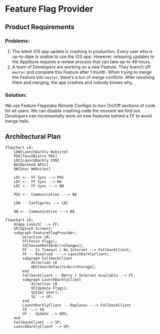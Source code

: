 # Feature Flag Provider

## Product Requirements

### Problems:
1. The latest iOS app update is crashing in production. Every user who is up-to-date is unable to use the iOS app. However, releasing updates to the AppStore requires a review process that can take up-to 48 hours.
2. A team of Developers are working on a new Feature. They branch off `master` and complete this Feature after 1 month. When trying to merge the Feature into `master`, there's a ton of merge conflicts. After resolving them and merging, the app crashes and nobody knows why. 

### Solution:
We use Feature Flags(aka Remote Configs) to turn On/Off sections of code for all users. We can disable crashing code the moment we find out. Developers can incrementally work on new Features behind a FF to avoid merge hells.

## Architectural Plan

```mermaid
flowchart LR;
    LDW[LaunchDarkly Website]
    POS[TouchBistro POS]
    LDC[LaunchDarkly CDN]
    BA[Backend APIs]
    UW[User Websites]
    
    LDC <-- FF Sync --> POS
    LDC <-- FF Sync --> BA
    LDC <-- FF Sync ---> UW
   
    POS <-- Communication ---> BA
    
    LDW -- Configures --> LDC
    
    UW <-- Communication ---> BA
```


```mermaid
flowchart LR;
    A[App Launch] --> FF;
    SP[Splash Screen];
    subgraph FeatureFlagProvider;
        direction LR;
        FF[Fetch Flags];
        ID[VenueXRefID<br/>Changes];
        FF -- 2s Timeout / No Internet --> FallbackClient;
        FF -- Resolved ----> LaunchDarklyClient;
        subgraph FallbackClient
            direction LR
            UDS[UserDefaults<br/>Storage];
        end
        FallbackClient -. Retry / Internet Available .-> FF;
        subgraph LaunchDarklyClient
            direction LR
            UF[Update Flags];
            SU[Set User];
            SU --> UF;
        end
        LaunchDarklyClient -. Replaces -.-> FallbackClient
        ID ---> SU
        UF -. Update .-> UDS;
    end
    FallbackClient --> SP;
    LaunchDarklyClient --> SP;
```
